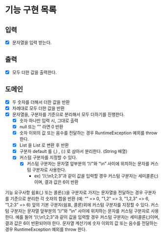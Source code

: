 # 기능 구현 목록

## 입력
- [x] 문자열을 입력 받는다.

## 출력
- [x] 모두 더한 값을 출력한다.

## 도메인
- [x] 두 숫자를 더해서 더한 값을 반환
- [x] 차례대로 모두 더한 값을 반환
- [x] 문자열을, 구분자를 기준으로 분리해서 모두 더하기를 진행한다.
  - [x] 숫자 하나만 입력 시, 그대로 출력
  - [x] null 또는 "" 라면 0 반환
  - [x] 숫자 이외의 값 또는 음수를 전달하는 경우 RuntimeException 예외를 throw 한다.
  - [x] List<String> 을 List<Integer> 로 변환 후 반환
  - [x] 구분자 default 를 (,) , (:) 로 삼아서 분리한다. (String 배열)
  - [x] 커스텀 구분자를 지정할 수 있다.
    - [x] 커스텀 구분자는 문자열 앞부분의 “//”와 “\n” 사이에 위치하는 문자를 커스텀 구분자로 사용한다.
      - ex) “//;\n1;2;3”과 같이 값을 입력할 경우 커스텀 구분자는 세미콜론(;)이며, 결과 값은 6이 반환

기능 요구사항
쉼표(,) 또는 콜론(:)을 구분자로 가지는 문자열을 전달하는 경우
구분자를 기준으로 분리한
각 숫자의 합을 반환 (예: “” => 0, "1,2" => 3, "1,2,3" => 6, “1,2:3” => 6)
앞의 기본 구분자(쉼표, 콜론)외에 커스텀 구분자를 지정할 수 있다.
커스텀 구분자는 문자열 앞부분의 “//”와 “\n” 사이에 위치하는 문자를 커스텀 구분자로 사용한다.
예를 들어 “//;\n1;2;3”과 같이 값을 입력할 경우 커스텀 구분자는 세미콜론(;)이며, 결과 값은 6이 반환되어야 한다.
문자열 계산기에 숫자 이외의 값 또는 음수를 전달하는 경우 RuntimeException 예외를 throw 한다.